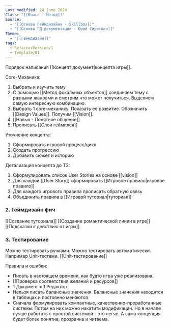 ```yaml
---
Last modified: 24 June 2024
Class: "[[Класс - Метод]]"
Source:
  - "[[Основы Геймдизайна - Skillbox]]"
  - "[[Основы ГД документации - Юрий Сироткин]]"
Theme:
  - "[[Геймдизайн]]"
tags:
  - RefactorVersion/1
  - Template/01
---
```


Порядок написания [[Концепт документ|концепта игры]].

Core-Механика:
1. Выбрать и изучить тему
2. С помощью [[Метод фокальных объектов]] соединяем тему с разными жанрами и смотрим что может получиться. Выделяем самую интересную комбинацию.
3. Выбрать 1 core-механику. Показать ее развитие. Обозначить [[Design Values]]. Получим [[Vision]].	
4. [[Навык - Понятное общение]]
5. Прописать [[Слои геймплея]] 

Уточнение концепта:
1. Сформировать игровой процесс/цикл
2. Создать прогрессию
3. Добавить сюжет и историю

Детализация концепта до ТЗ:
1. Сформулировать список User Stories на основе [[vision]]
2. Для каждой [[User Story]] сформировать [[Игровое правило|игровое правило]]
3. Для каждого игрового правила прописать обратную связь
4. Объединить правила в [[Игровой туториал|туториал]]

### 2. Геймдизайн фич
[[Создание туториала]]
[[Создание романтической линии в игре]]
[[Подсказки к действию от игры]]

### 3. Тестирование
Можно тестировать ручками.
Можно тестировать автоматически. Например Unit-тестами.
[[Unit-тестирование]]

Правила и ошибки:
- Писать в настоящем времени, как будто игра уже реализована.
- [[Проверка соответствия желаний и ресурсов]]
- 1 Документ = 1 Редактор
- Нельзя писать балансные значения. Балансные значения находятся в таблицах и постоянно меняются
- Сначала формулировать компактные, качественно-проработанные системы. Потом на них можно накатить модификации. Но в начале лучше работать с простой системой - это легче. А сама концепция будет более понятна, прозрачна и читаема.
